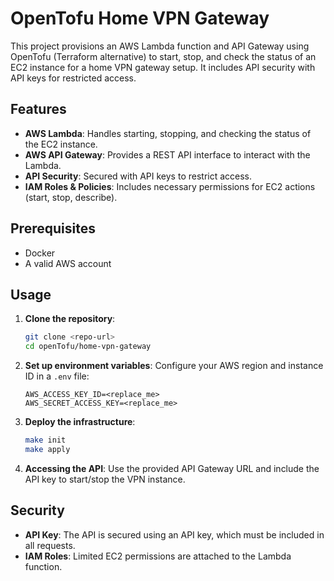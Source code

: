# OpenTofu Home VPN Gateway

This project provisions an AWS Lambda function and API Gateway using OpenTofu (Terraform alternative) to start, stop, and check the status of an EC2 instance for a home VPN gateway setup. It includes API security with API keys for restricted access.

## Features
- **AWS Lambda**: Handles starting, stopping, and checking the status of the EC2 instance.
- **AWS API Gateway**: Provides a REST API interface to interact with the Lambda.
- **API Security**: Secured with API keys to restrict access.
- **IAM Roles & Policies**: Includes necessary permissions for EC2 actions (start, stop, describe).

## Prerequisites
- Docker
- A valid AWS account

## Usage
1. **Clone the repository**:
   ```bash
   git clone <repo-url>
   cd openTofu/home-vpn-gateway
   ```

2. **Set up environment variables**:
   Configure your AWS region and instance ID in a `.env` file:
   ```
   AWS_ACCESS_KEY_ID=<replace_me>
   AWS_SECRET_ACCESS_KEY=<replace_me>
   ```

3. **Deploy the infrastructure**:
   ```bash
   make init
   make apply
   ```

5. **Accessing the API**:
   Use the provided API Gateway URL and include the API key to start/stop the VPN instance.

## Security
- **API Key**: The API is secured using an API key, which must be included in all requests.
- **IAM Roles**: Limited EC2 permissions are attached to the Lambda function.
